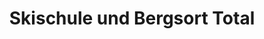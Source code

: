 ---
title: "Skischule und Bergsort Total"
url: /ehrwald/skischule-und-bergsort-total/
shop: Reisebüro
---